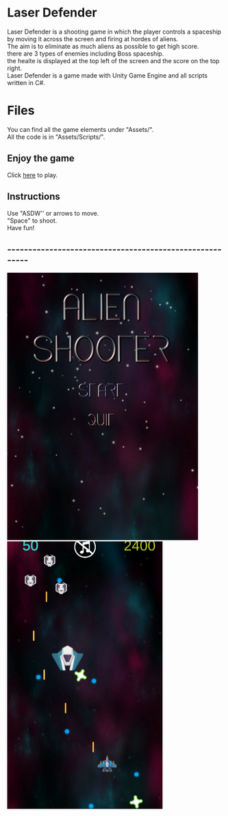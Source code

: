 #  Laser Defender
Laser Defender is a shooting game in which the player controls a spaceship by moving it across the screen and firing at hordes of aliens.  
The aim is to eliminate as much aliens as possible to get high score.  
there are 3 types of enemies including Boss spaceship.  
the healte is displayed at the top left of the screen and the score on the top right.  
Laser Defender is a game made with Unity Game Engine and all scripts written in C#.
 


# Files
You can find all the game elements under "Assets/".  
All the code is in "Assets/Scripts/".



## Enjoy the game

Click [here](https://itch.io/embed-upload/2808553?color=333333)  to play.

## Instructions

Use "ASDW'' or arrows to move.  
"Space" to shoot.  
Have fun!

## --------------------------------------------------------

![main](Assets/Images/1.PNG)![Game](Assets/Images/2.png)


